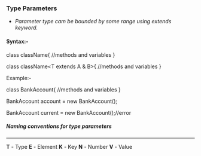 ### Type Parameters
- *Parameter type cam be bounded by some range using extends keyword.*

#### Syntax:-
class className<T extends A>{
    //methods and variables
}

class className<T extends A & B>{
    //methods and variables
}

Example:-

class BankAccount<T extends Number>{
    //methods and variables
}

BankAccount<Integer> account = new BankAccount<Integer>();

BankAccount<String> current = new BankAccount<String>();//error

##### *Naming conventions for type parameters*
---
**T** - Type
**E** - Element
**K** - Key
**N** - Number
**V** - Value

